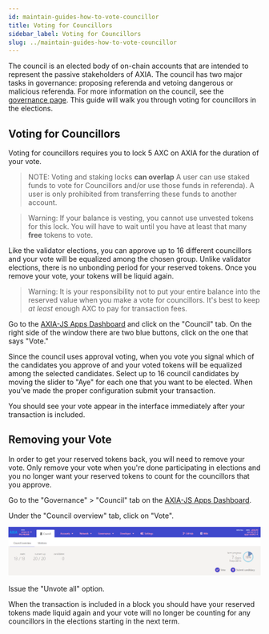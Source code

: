 ```yaml
---
id: maintain-guides-how-to-vote-councillor
title: Voting for Councillors
sidebar_label: Voting for Councillors
slug: ../maintain-guides-how-to-vote-councillor
---
```


The council is an elected body of on-chain accounts that are intended to represent the passive
stakeholders of AXIA. The council has two major tasks in governance: proposing
referenda and vetoing dangerous or malicious referenda. For more information on the council, see the
[governance page](../learn/learn-governance.md#council). This guide will walk you through voting for
councillors in the elections.

## Voting for Councillors

Voting for councillors requires you to lock 5 AXC on AXIA for the
duration of your vote.

> NOTE: Voting and staking locks **can overlap**
> A user can use staked funds to vote for Councillors and/or use those funds in referenda).
> A user is only prohibited from transferring these funds to another account.

> Warning: If your balance is vesting, you cannot use unvested tokens for this lock. You will have
> to wait until you have at least that many **free** tokens to vote.

Like the validator elections, you can approve up to 16 different councillors and your vote will be
equalized among the chosen group. Unlike validator elections, there is no unbonding period for your
reserved tokens. Once you remove your vote, your tokens will be liquid again.

> Warning: It is your responsibility not to put your entire balance into the reserved value when you
> make a vote for councillors. It's best to keep _at least_ enough AXC to pay for transaction
> fees.

Go to the [AXIA-JS Apps Dashboard](https://AXIA.js.org/apps) and click on the "Council" tab.
On the right side of the window there are two blue buttons, click on the one that says "Vote."

Since the council uses approval voting, when you vote you signal which of the candidates you approve
of and your voted tokens will be equalized among the selected candidates. Select up to 16 council
candidates by moving the slider to "Aye" for each one that you want to be elected. When you've made
the proper configuration submit your transaction.

You should see your vote appear in the interface immediately after your transaction is included.

## Removing your Vote

In order to get your reserved tokens back, you will need to remove your vote. Only remove your vote
when you're done participating in elections and you no longer want your reserved tokens to count for
the councillors that you approve.

Go to the "Governance" > "Council" tab on the
[AXIA-JS Apps Dashboard](https://AXIA.js.org/apps).

Under the "Council overview" tab, click on "Vote".

![](../assets/council/AXIAjs_removeVoter.png)

Issue the "Unvote all" option.

When the transaction is included in a block you should have your reserved tokens made liquid again
and your vote will no longer be counting for any councillors in the elections starting in the next
term.
